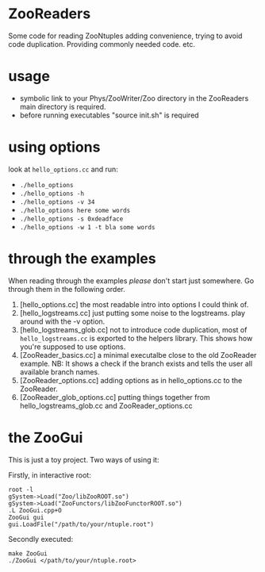 ZooReaders
==========

Some code for reading ZooNtuples adding convenience, trying to avoid code
duplication. Providing commonly needed code. etc.

usage
=====

* symbolic link to your Phys/ZooWriter/Zoo directory in the ZooReaders main
  directory is required.
* before running executables "source init.sh" is required

using options
=============

look at ```hello_options.cc```
and run:
* ```./hello_options```
* ```./hello_options -h```
* ```./hello_options -v 34```
* ```./hello_options here some words```
* ```./hello_options -s 0xdeadface```
* ```./hello_options -w 1 -t bla some words```

through the examples
====================

When reading through the examples _please_ don't start just somewhere. Go
through them in the following order.

1. [hello_options.cc] the most readable intro into options I could think of.
2. [hello_logstreams.cc] just putting some noise to the logstreams. play around
   with the -v option.
3. [hello_logstreams_glob.cc] not to introduce code duplication, most of
   ```hello_logstreams.cc``` is exported to the helpers library. This shows how
   you're supposed to use options.
4. [ZooReader_basics.cc] a minimal executalbe close to the old ZooReader
   example.  NB: It shows a check if the branch exists and tells the user all
   available branch names.
5. [ZooReader_options.cc] adding options as in hello_options.cc to the
   ZooReader.
6. [ZooReader_glob_options.cc] putting things together from
   hello_logstreams_glob.cc and ZooReader_options.cc

the ZooGui
==========

This is just a toy project. Two ways of using it:

Firstly, in interactive root:
```
root -l
gSystem->Load("Zoo/libZooROOT.so")
gSystem->Load("ZooFunctors/libZooFunctorROOT.so")
.L ZooGui.cpp+O
ZooGui gui
gui.LoadFile("/path/to/your/ntuple.root")
```

Secondly executed:
```
make ZooGui
./ZooGui </path/to/your/ntuple.root>
```


